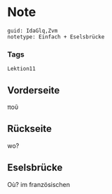 # Note
```
guid: IdaGlq,Zvm
notetype: Einfach + Eselsbrücke
```

### Tags
```
Lektion11
```

## Vorderseite
ποῦ

## Rückseite
wo?

## Eselsbrücke
Où? im französischen
